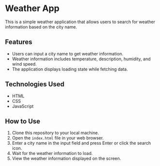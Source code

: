 # Weather App

This is a simple weather application that allows users to search for weather information based on the city name.

## Features

- Users can input a city name to get weather information.
- Weather information includes temperature, description, humidity, and wind speed.
- The application displays loading state while fetching data.

## Technologies Used

- HTML
- CSS
- JavaScript

## How to Use

1. Clone this repository to your local machine.
2. Open the `index.html` file in your web browser.
3. Enter a city name in the input field and press Enter or click the search icon.
4. Wait for the weather information to load.
5. View the weather information displayed on the screen.
